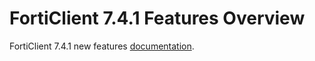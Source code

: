 # FortiClient 7.4.1 Features Overview

FortiClient 7.4.1 new features [documentation](https://docs.fortinet.com/document/forticlient/7.4.0/new-features/100268/7-4-1).
